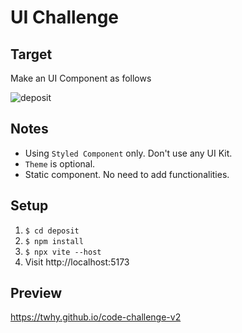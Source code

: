 # UI Challenge

## Target

Make an UI Component as follows

![deposit](./deposit.png)

## Notes

- Using `Styled Component` only. Don't use any UI Kit.
- `Theme` is optional.
- Static component. No need to add functionalities.

## Setup
1. `$ cd deposit`
2. `$ npm install`
3. `$ npx vite --host`
4. Visit http://localhost:5173

## Preview
https://twhy.github.io/code-challenge-v2